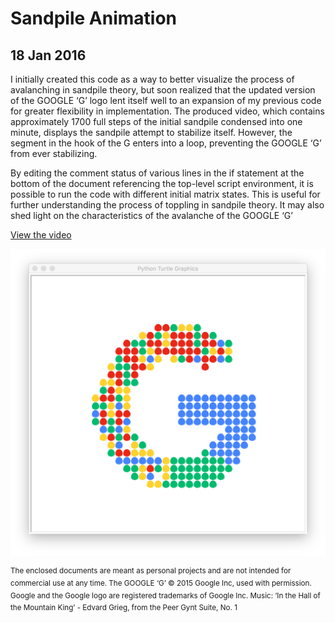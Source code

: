 # Sandpile Animation
## 18 Jan 2016 

I initially created this code as a way to better visualize the process of avalanching in sandpile theory, but soon realized that the updated version of the GOOGLE ‘G’ logo lent itself well to an expansion of my previous code for greater flexibility in implementation. The produced video, which contains approximately 1700 full steps of the initial sandpile condensed into one minute, displays the sandpile attempt to stabilize itself. However, the segment in the hook of the G enters into a loop, preventing the GOOGLE ‘G’ from ever stabilizing.

By editing the comment status of various lines in the if statement at the bottom of the document referencing the top-level script environment, it is possible to run the code with different initial matrix states. This is useful for further understanding the process of toppling in sandpile theory. It may also shed light on the characteristics of the avalanche of the GOOGLE ‘G’

[View the video](https://youtu.be/VDNEuwXMHnA)

![Google Example](googleExample.png)

<sup>The enclosed documents are meant as personal projects and are not intended for commercial use at any time. The GOOGLE ‘G’ © 2015 Google Inc, used with permission. Google and the Google logo are registered trademarks of Google Inc. Music: ‘In the Hall of the Mountain King’ - Edvard Grieg, from the Peer Gynt Suite, No. 1</sup>
